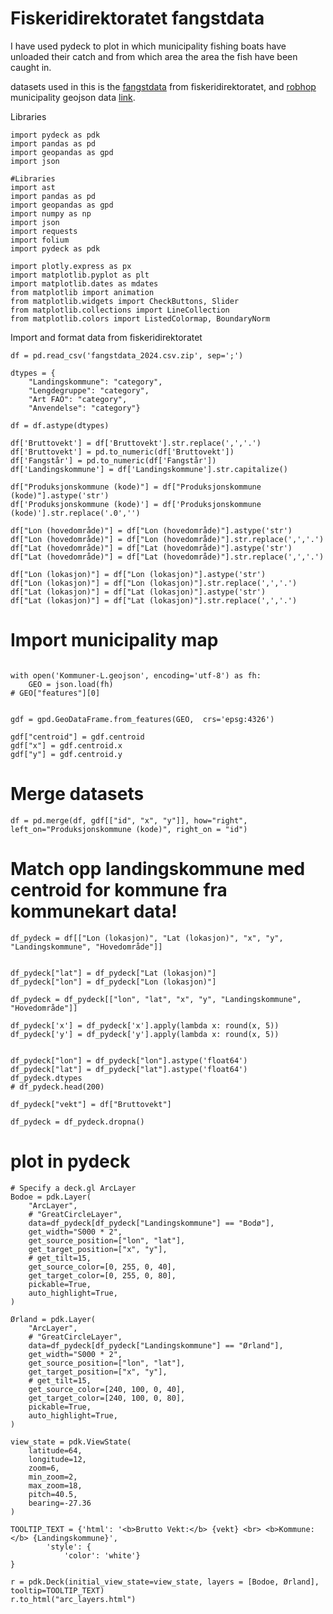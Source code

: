 # Fiskeridirektoratet fangstdata

I have used pydeck to plot in which municipality fishing boats have unloaded their catch and from which area the area the fish have been caught in.

datasets used in this is the [fangstdata](https://www.fiskeridir.no/Tall-og-analyse/AApne-data/Fangstdata-seddel-koblet-med-fartoeydata) from fiskeridirektoratet, and [robhop](https://github.com/robhop/) municipality geojson data [link](https://github.com/robhop/fylker-og-kommuner/blob/main/Kommuner-L.geojson).

Libraries 

```
import pydeck as pdk
import pandas as pd
import geopandas as gpd
import json

#Libraries
import ast
import pandas as pd
import geopandas as gpd
import numpy as np
import json
import requests
import folium
import pydeck as pdk

import plotly.express as px
import matplotlib.pyplot as plt
import matplotlib.dates as mdates
from matplotlib import animation
from matplotlib.widgets import CheckButtons, Slider
from matplotlib.collections import LineCollection
from matplotlib.colors import ListedColormap, BoundaryNorm

```
Import and format data from fiskeridirektoratet
```
df = pd.read_csv('fangstdata_2024.csv.zip', sep=';')

dtypes = {
    "Landingskommune": "category",
    "Lengdegruppe": "category",
    "Art FAO": "category",
    "Anvendelse": "category"}

df = df.astype(dtypes)

df['Bruttovekt'] = df['Bruttovekt'].str.replace(',','.')
df['Bruttovekt'] = pd.to_numeric(df['Bruttovekt'])
df['Fangstår'] = pd.to_numeric(df['Fangstår'])
df['Landingskommune'] = df['Landingskommune'].str.capitalize()

df["Produksjonskommune (kode)"] = df["Produksjonskommune (kode)"].astype('str')
df['Produksjonskommune (kode)'] = df['Produksjonskommune (kode)'].str.replace('.0','')

df["Lon (hovedområde)"] = df["Lon (hovedområde)"].astype('str')
df["Lon (hovedområde)"] = df["Lon (hovedområde)"].str.replace(',','.')
df["Lat (hovedområde)"] = df["Lat (hovedområde)"].astype('str')
df["Lat (hovedområde)"] = df["Lat (hovedområde)"].str.replace(',','.')

df["Lon (lokasjon)"] = df["Lon (lokasjon)"].astype('str')
df["Lon (lokasjon)"] = df["Lon (lokasjon)"].str.replace(',','.')
df["Lat (lokasjon)"] = df["Lat (lokasjon)"].astype('str')
df["Lat (lokasjon)"] = df["Lat (lokasjon)"].str.replace(',','.')

```
# Import municipality map 

```

with open('Kommuner-L.geojson', encoding='utf-8') as fh:
    GEO = json.load(fh)
# GEO["features"][0]


gdf = gpd.GeoDataFrame.from_features(GEO,  crs='epsg:4326')

gdf["centroid"] = gdf.centroid
gdf["x"] = gdf.centroid.x
gdf["y"] = gdf.centroid.y

```
# Merge datasets

```
df = pd.merge(df, gdf[["id", "x", "y"]], how="right", left_on="Produksjonskommune (kode)", right_on = "id")
```

# Match opp landingskommune med centroid for kommune fra kommunekart data!
```
df_pydeck = df[["Lon (lokasjon)", "Lat (lokasjon)", "x", "y", "Landingskommune", "Hovedområde"]]


df_pydeck["lat"] = df_pydeck["Lat (lokasjon)"]
df_pydeck["lon"] = df_pydeck["Lon (lokasjon)"]

df_pydeck = df_pydeck[["lon", "lat", "x", "y", "Landingskommune", "Hovedområde"]]

df_pydeck['x'] = df_pydeck['x'].apply(lambda x: round(x, 5))
df_pydeck['y'] = df_pydeck['y'].apply(lambda x: round(x, 5))


df_pydeck["lon"] = df_pydeck["lon"].astype('float64')
df_pydeck["lat"] = df_pydeck["lat"].astype('float64')
df_pydeck.dtypes
# df_pydeck.head(200)

df_pydeck["vekt"] = df["Bruttovekt"]

df_pydeck = df_pydeck.dropna()

```

# plot in pydeck

```
# Specify a deck.gl ArcLayer
Bodoe = pdk.Layer(
    "ArcLayer",
    # "GreatCircleLayer",
    data=df_pydeck[df_pydeck["Landingskommune"] == "Bodø"],
    get_width="S000 * 2",
    get_source_position=["lon", "lat"],
    get_target_position=["x", "y"],
    # get_tilt=15,
    get_source_color=[0, 255, 0, 40],
    get_target_color=[0, 255, 0, 80],
    pickable=True,
    auto_highlight=True,
)

Ørland = pdk.Layer(
    "ArcLayer",
    # "GreatCircleLayer",
    data=df_pydeck[df_pydeck["Landingskommune"] == "Ørland"],
    get_width="S000 * 2",
    get_source_position=["lon", "lat"],
    get_target_position=["x", "y"],
    # get_tilt=15,
    get_source_color=[240, 100, 0, 40],
    get_target_color=[240, 100, 0, 80],
    pickable=True,
    auto_highlight=True,
)

view_state = pdk.ViewState(
    latitude=64,
    longitude=12,
    zoom=6,
    min_zoom=2,
    max_zoom=18,
    pitch=40.5,
    bearing=-27.36
)

TOOLTIP_TEXT = {'html': '<b>Brutto Vekt:</b> {vekt} <br> <b>Kommune:</b> {Landingskommune}',
        'style': {
            'color': 'white'}
}

r = pdk.Deck(initial_view_state=view_state, layers = [Bodoe, Ørland],  tooltip=TOOLTIP_TEXT)
r.to_html("arc_layers.html")

```
